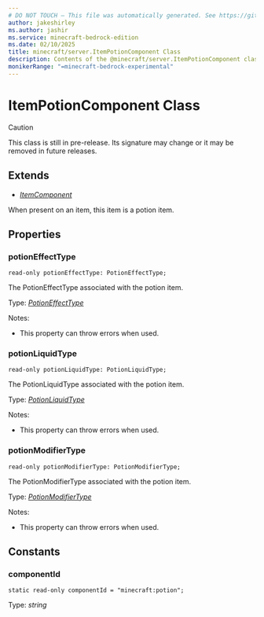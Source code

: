 ```yaml
---
# DO NOT TOUCH — This file was automatically generated. See https://github.com/mojang/minecraftapidocsgenerator to modify descriptions, examples, etc.
author: jakeshirley
ms.author: jashir
ms.service: minecraft-bedrock-edition
ms.date: 02/10/2025
title: minecraft/server.ItemPotionComponent Class
description: Contents of the @minecraft/server.ItemPotionComponent class.
monikerRange: "=minecraft-bedrock-experimental"
---
```

# ItemPotionComponent Class

> [!CAUTION]
> This class is still in pre-release.  Its signature may change or it may be removed in future releases.

## Extends
- [*ItemComponent*](ItemComponent.md)

When present on an item, this item is a potion item.

## Properties

### **potionEffectType**
`read-only potionEffectType: PotionEffectType;`

The PotionEffectType associated with the potion item.

Type: [*PotionEffectType*](PotionEffectType.md)

Notes:
  - This property can throw errors when used.

### **potionLiquidType**
`read-only potionLiquidType: PotionLiquidType;`

The PotionLiquidType associated with the potion item.

Type: [*PotionLiquidType*](PotionLiquidType.md)

Notes:
  - This property can throw errors when used.

### **potionModifierType**
`read-only potionModifierType: PotionModifierType;`

The PotionModifierType associated with the potion item.

Type: [*PotionModifierType*](PotionModifierType.md)

Notes:
  - This property can throw errors when used.

## Constants

### **componentId**
`static read-only componentId = "minecraft:potion";`

Type: *string*

